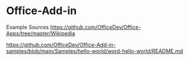 # Office-Add-in
Example Sources
https://github.com/OfficeDev/Office-Apps/tree/master/Wikipedia

https://github.com/OfficeDev/Office-Add-in-samples/blob/main/Samples/hello-world/word-hello-world/README.md

